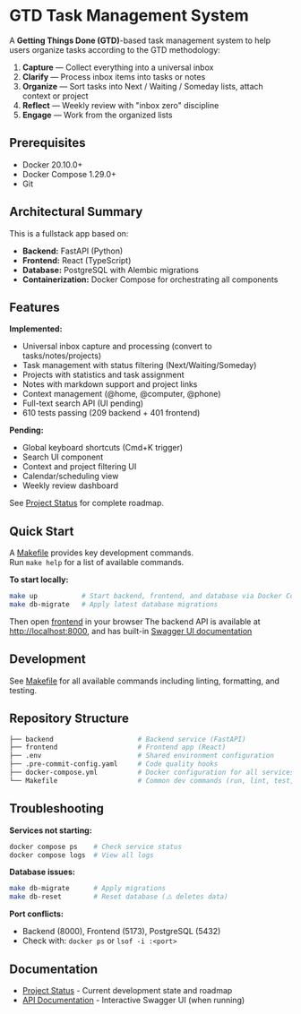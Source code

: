 # GTD Task Management System

A **Getting Things Done (GTD)**-based task management system to help users organize tasks according to the GTD methodology:
1. **Capture** — Collect everything into a universal inbox
2. **Clarify** — Process inbox items into tasks or notes
3. **Organize** — Sort tasks into Next / Waiting / Someday lists, attach context or project
4. **Reflect** — Weekly review with "inbox zero" discipline
5. **Engage** — Work from the organized lists

## Prerequisites

- Docker 20.10.0+
- Docker Compose 1.29.0+
- Git

## Architectural Summary

This is a fullstack app based on:
- **Backend:** FastAPI (Python)
- **Frontend:** React (TypeScript)
- **Database:** PostgreSQL with Alembic migrations
- **Containerization:** Docker Compose for orchestrating all components

## Features

**Implemented:**
- Universal inbox capture and processing (convert to tasks/notes/projects)
- Task management with status filtering (Next/Waiting/Someday)
- Projects with statistics and task assignment
- Notes with markdown support and project links
- Context management (@home, @computer, @phone)
- Full-text search API (UI pending)
- 610 tests passing (209 backend + 401 frontend)

**Pending:**
- Global keyboard shortcuts (Cmd+K trigger)
- Search UI component
- Context and project filtering UI
- Calendar/scheduling view
- Weekly review dashboard

See [Project Status](.claude/status.md) for complete roadmap.

## Quick Start

A [Makefile](/Makefile) provides key development commands.  
Run `make help` for a list of available commands.

**To start locally:**

```bash
make up           # Start backend, frontend, and database via Docker Compose
make db-migrate   # Apply latest database migrations
```

Then open [frontend](http://localhost:5173) in your browser
The backend API is available at [http://localhost:8000](http://localhost:8000), and has built-in [Swagger UI documentation](http://localhost:8000/docs)

## Development

See [Makefile](Makefile) for all available commands including linting, formatting, and testing.

## Repository Structure

```bash
├── backend                     # Backend service (FastAPI)
├── frontend                    # Frontend app (React)
├── .env                        # Shared environment configuration
├── .pre-commit-config.yaml     # Code quality hooks
├── docker-compose.yml          # Docker configuration for all services
└── Makefile                    # Common dev commands (run, lint, test, etc.)
```

## Troubleshooting

**Services not starting:**
```bash
docker compose ps    # Check service status
docker compose logs  # View all logs
```

**Database issues:**
```bash
make db-migrate      # Apply migrations
make db-reset        # Reset database (⚠️ deletes data)
```

**Port conflicts:**
- Backend (8000), Frontend (5173), PostgreSQL (5432)
- Check with: `docker ps` or `lsof -i :<port>`

## Documentation

- [Project Status](.claude/status.md) - Current development state and roadmap
- [API Documentation](http://localhost:8000/docs) - Interactive Swagger UI (when running)